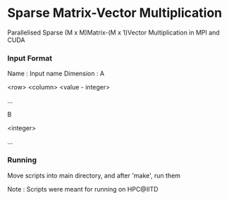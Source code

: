 # Sparse Matrix-Vector Multiplication

Parallelised Sparse (M x M)Matrix-(M x 1)Vector Multiplication in MPI and CUDA


### Input Format
Name : Input name
Dimension : <matrix dimension>
A
  
\<row\> \<column\> \<value - integer\>
  
...
  
B

\<integer\>

...


### Running
Move scripts into main directory, and after 'make', run them

Note : Scripts were meant for running on HPC@IITD
